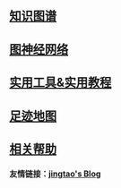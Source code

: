 ## [知识图谱](tech/kg.md)

## [图神经网络](tech/gcn.md)

## [实用工具&实用教程](tech/折腾.md)

## [足迹地图](life/足迹地图.md)

## [相关帮助](help.md)



#### 友情链接：[jingtao's Blog](https://jingtao.fun)

